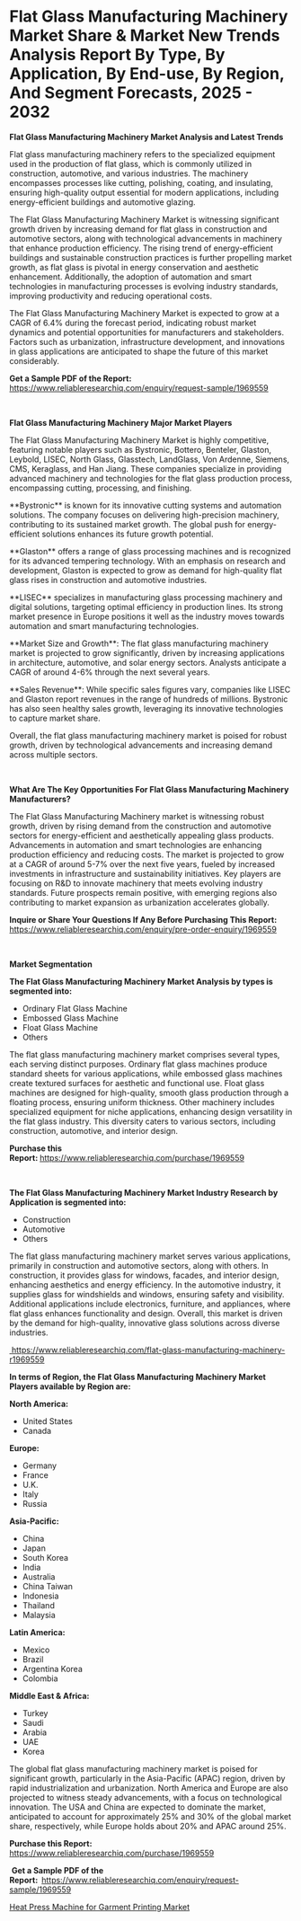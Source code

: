 <p><h1>Flat Glass Manufacturing Machinery Market Share & Market New Trends Analysis Report By Type, By Application, By End-use, By Region, And Segment Forecasts, 2025 - 2032</h1></p><p><strong>Flat Glass Manufacturing Machinery Market Analysis and Latest Trends</strong></p>
<p><p>Flat glass manufacturing machinery refers to the specialized equipment used in the production of flat glass, which is commonly utilized in construction, automotive, and various industries. The machinery encompasses processes like cutting, polishing, coating, and insulating, ensuring high-quality output essential for modern applications, including energy-efficient buildings and automotive glazing.</p><p>The Flat Glass Manufacturing Machinery Market is witnessing significant growth driven by increasing demand for flat glass in construction and automotive sectors, along with technological advancements in machinery that enhance production efficiency. The rising trend of energy-efficient buildings and sustainable construction practices is further propelling market growth, as flat glass is pivotal in energy conservation and aesthetic enhancement. Additionally, the adoption of automation and smart technologies in manufacturing processes is evolving industry standards, improving productivity and reducing operational costs.</p><p>The Flat Glass Manufacturing Machinery Market is expected to grow at a CAGR of 6.4% during the forecast period, indicating robust market dynamics and potential opportunities for manufacturers and stakeholders. Factors such as urbanization, infrastructure development, and innovations in glass applications are anticipated to shape the future of this market considerably.</p></p>
<p><strong>Get a Sample PDF of the Report:&nbsp;</strong> <a href="https://www.reliableresearchiq.com/enquiry/request-sample/1969559?utm_campaign=2238&utm_medium=2&utm_source=Github&utm_content=ia&utm_term=02032025&utm_id=flat-glass-manufacturing-machinery">https://www.reliableresearchiq.com/enquiry/request-sample/1969559</a></p>
<p>&nbsp;</p>
<p><strong>Flat Glass Manufacturing Machinery Major Market Players</strong></p>
<p><p>The Flat Glass Manufacturing Machinery Market is highly competitive, featuring notable players such as Bystronic, Bottero, Benteler, Glaston, Leybold, LISEC, North Glass, Glasstech, LandGlass, Von Ardenne, Siemens, CMS, Keraglass, and Han Jiang. These companies specialize in providing advanced machinery and technologies for the flat glass production process, encompassing cutting, processing, and finishing.</p><p>**Bystronic** is known for its innovative cutting systems and automation solutions. The company focuses on delivering high-precision machinery, contributing to its sustained market growth. The global push for energy-efficient solutions enhances its future growth potential.</p><p>**Glaston** offers a range of glass processing machines and is recognized for its advanced tempering technology. With an emphasis on research and development, Glaston is expected to grow as demand for high-quality flat glass rises in construction and automotive industries.</p><p>**LISEC** specializes in manufacturing glass processing machinery and digital solutions, targeting optimal efficiency in production lines. Its strong market presence in Europe positions it well as the industry moves towards automation and smart manufacturing technologies.</p><p>**Market Size and Growth**: The flat glass manufacturing machinery market is projected to grow significantly, driven by increasing applications in architecture, automotive, and solar energy sectors. Analysts anticipate a CAGR of around 4-6% through the next several years.</p><p>**Sales Revenue**: While specific sales figures vary, companies like LISEC and Glaston report revenues in the range of hundreds of millions. Bystronic has also seen healthy sales growth, leveraging its innovative technologies to capture market share.</p><p>Overall, the flat glass manufacturing machinery market is poised for robust growth, driven by technological advancements and increasing demand across multiple sectors.</p></p>
<p>&nbsp;</p>
<p><strong>What Are The Key Opportunities For Flat Glass Manufacturing Machinery Manufacturers?</strong></p>
<p><p>The Flat Glass Manufacturing Machinery market is witnessing robust growth, driven by rising demand from the construction and automotive sectors for energy-efficient and aesthetically appealing glass products. Advancements in automation and smart technologies are enhancing production efficiency and reducing costs. The market is projected to grow at a CAGR of around 5-7% over the next five years, fueled by increased investments in infrastructure and sustainability initiatives. Key players are focusing on R&D to innovate machinery that meets evolving industry standards. Future prospects remain positive, with emerging regions also contributing to market expansion as urbanization accelerates globally.</p></p>
<p><strong>Inquire or Share Your Questions If Any Before Purchasing This Report:</strong> <a href="https://www.reliableresearchiq.com/enquiry/pre-order-enquiry/1969559?utm_campaign=2238&utm_medium=2&utm_source=Github&utm_content=ia&utm_term=02032025&utm_id=flat-glass-manufacturing-machinery">https://www.reliableresearchiq.com/enquiry/pre-order-enquiry/1969559</a></p>
<p>&nbsp;</p>
<p><strong>Market Segmentation</strong></p>
<p><strong>The Flat Glass Manufacturing Machinery Market Analysis by types is segmented into:</strong></p>
<p><ul><li>Ordinary Flat Glass Machine</li><li>Embossed Glass Machine</li><li>Float Glass Machine</li><li>Others</li></ul></p>
<p><p>The flat glass manufacturing machinery market comprises several types, each serving distinct purposes. Ordinary flat glass machines produce standard sheets for various applications, while embossed glass machines create textured surfaces for aesthetic and functional use. Float glass machines are designed for high-quality, smooth glass production through a floating process, ensuring uniform thickness. Other machinery includes specialized equipment for niche applications, enhancing design versatility in the flat glass industry. This diversity caters to various sectors, including construction, automotive, and interior design.</p></p>
<p><strong>Purchase this Report:&nbsp;</strong><a href="https://www.reliableresearchiq.com/purchase/1969559?utm_campaign=2238&utm_medium=2&utm_source=Github&utm_content=ia&utm_term=02032025&utm_id=flat-glass-manufacturing-machinery">https://www.reliableresearchiq.com/purchase/1969559</a></p>
<p>&nbsp;</p>
<p><strong>The Flat Glass Manufacturing Machinery Market Industry Research by Application is segmented into:</strong></p>
<p><ul><li>Construction</li><li>Automotive</li><li>Others</li></ul></p>
<p><p>The flat glass manufacturing machinery market serves various applications, primarily in construction and automotive sectors, along with others. In construction, it provides glass for windows, facades, and interior design, enhancing aesthetics and energy efficiency. In the automotive industry, it supplies glass for windshields and windows, ensuring safety and visibility. Additional applications include electronics, furniture, and appliances, where flat glass enhances functionality and design. Overall, this market is driven by the demand for high-quality, innovative glass solutions across diverse industries.</p></p>
<p><a href="https://www.reliableresearchiq.com/flat-glass-manufacturing-machinery-r1969559?utm_campaign=2238&utm_medium=2&utm_source=Github&utm_content=ia&utm_term=02032025&utm_id=flat-glass-manufacturing-machinery">&nbsp;https://www.reliableresearchiq.com/flat-glass-manufacturing-machinery-r1969559</a></p>
<p><strong>In terms of Region, the Flat Glass Manufacturing Machinery Market Players available by Region are:</strong></p>
<p>
    <p> <strong> North America: </strong>
        <ul>
            <li>United States</li>
            <li>Canada</li>
        </ul>
        </p> 
    <p> <strong> Europe: </strong>
        <ul>
            <li>Germany</li>
            <li>France</li>
            <li>U.K.</li>
            <li>Italy</li>
            <li>Russia</li>
        </ul>
        </p> 
    <p> <strong> Asia-Pacific: </strong>
        <ul>
            <li>China</li>
            <li>Japan</li>
            <li>South Korea</li>
            <li>India</li>
            <li>Australia</li>
            <li>China Taiwan</li>
            <li>Indonesia</li>
            <li>Thailand</li>
            <li>Malaysia</li>
        </ul>
        </p> 
    <p> <strong> Latin America: </strong>
        <ul>
            <li>Mexico</li>
            <li>Brazil</li>
            <li>Argentina Korea</li>
            <li>Colombia</li>
        </ul>
        </p> 
    <p> <strong> Middle East & Africa: </strong>
        <ul>
            <li>Turkey</li>
            <li>Saudi</li>
            <li>Arabia</li>
            <li>UAE</li>
            <li>Korea</li>
        </ul>
    </p>
    </p>
<p><p>The global flat glass manufacturing machinery market is poised for significant growth, particularly in the Asia-Pacific (APAC) region, driven by rapid industrialization and urbanization. North America and Europe are also projected to witness steady advancements, with a focus on technological innovation. The USA and China are expected to dominate the market, anticipated to account for approximately 25% and 30% of the global market share, respectively, while Europe holds about 20% and APAC around 25%.</p></p>
<p><strong>Purchase this Report: </strong><a href="https://www.reliableresearchiq.com/purchase/1969559?utm_campaign=2238&utm_medium=2&utm_source=Github&utm_content=ia&utm_term=02032025&utm_id=flat-glass-manufacturing-machinery">https://www.reliableresearchiq.com/purchase/1969559</a></p>
<p>&nbsp;<strong>Get a Sample PDF of the Report:&nbsp;&nbsp;</strong><a href="https://www.reliableresearchiq.com/enquiry/request-sample/1969559?utm_campaign=2238&utm_medium=2&utm_source=Github&utm_content=ia&utm_term=02032025&utm_id=flat-glass-manufacturing-machinery">https://www.reliableresearchiq.com/enquiry/request-sample/1969559</a></p>
<p><strong></strong></p>
<p><p><a href="https://github.com/SanjidaMahmud54/Market-Research-Report-List-1/blob/main/heat-press-machine-for-garment-printing-market.md?utm_campaign=2238&utm_medium=2&utm_source=Github&utm_content=ia&utm_term=02032025&utm_id=flat-glass-manufacturing-machinery">Heat Press Machine for Garment Printing Market</a></p></p>